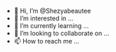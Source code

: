 - 👋 Hi, I’m @Shezyabeautee
- 👀 I’m interested in ...
- 🌱 I’m currently learning ...
- 💞️ I’m looking to collaborate on ...
- 📫 How to reach me ...

<!---
Shezyabeautee/Shezyabeautee is a ✨ special ✨ repository because its `README.md` (this file) appears on your GitHub profile.
You can click the Preview link to take a look at your changes.
--->
